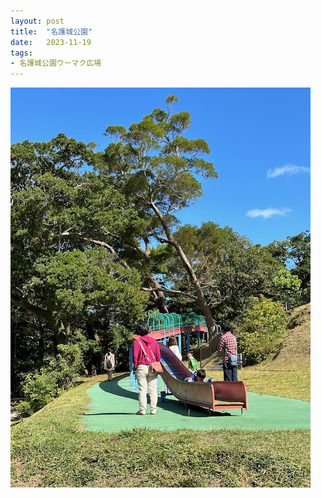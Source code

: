 ```yaml
---
layout: post
title:  "名護城公園"
date:   2023-11-19
tags:
- 名護城公園ウーマク広場
---
```

![名護城公園](/media/2023-11-19-名護城公園.jpeg)
